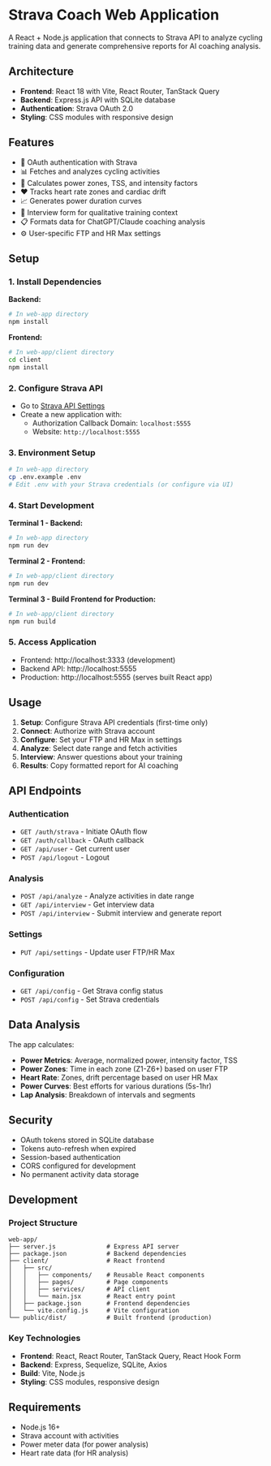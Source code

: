 # Strava Coach Web Application

A React + Node.js application that connects to Strava API to analyze cycling training data and generate comprehensive reports for AI coaching analysis.

## Architecture

- **Frontend**: React 18 with Vite, React Router, TanStack Query
- **Backend**: Express.js API with SQLite database
- **Authentication**: Strava OAuth 2.0
- **Styling**: CSS modules with responsive design

## Features

- 🔐 OAuth authentication with Strava
- 📊 Fetches and analyzes cycling activities
- 💪 Calculates power zones, TSS, and intensity factors
- ❤️ Tracks heart rate zones and cardiac drift
- 📈 Generates power duration curves
- 📝 Interview form for qualitative training context
- 📋 Formats data for ChatGPT/Claude coaching analysis
- ⚙️ User-specific FTP and HR Max settings

## Setup

### 1. Install Dependencies

**Backend:**
```bash
# In web-app directory
npm install
```

**Frontend:**
```bash
# In web-app/client directory
cd client
npm install
```

### 2. Configure Strava API

- Go to [Strava API Settings](https://www.strava.com/settings/api)
- Create a new application with:
  - Authorization Callback Domain: `localhost:5555`
  - Website: `http://localhost:5555`

### 3. Environment Setup

```bash
# In web-app directory
cp .env.example .env
# Edit .env with your Strava credentials (or configure via UI)
```

### 4. Start Development

**Terminal 1 - Backend:**
```bash
# In web-app directory
npm run dev
```

**Terminal 2 - Frontend:**
```bash
# In web-app/client directory
npm run dev
```

**Terminal 3 - Build Frontend for Production:**
```bash
# In web-app/client directory
npm run build
```

### 5. Access Application

- Frontend: http://localhost:3333 (development)
- Backend API: http://localhost:5555
- Production: http://localhost:5555 (serves built React app)

## Usage

1. **Setup**: Configure Strava API credentials (first-time only)
2. **Connect**: Authorize with Strava account
3. **Configure**: Set your FTP and HR Max in settings
4. **Analyze**: Select date range and fetch activities
5. **Interview**: Answer questions about your training
6. **Results**: Copy formatted report for AI coaching

## API Endpoints

### Authentication
- `GET /auth/strava` - Initiate OAuth flow
- `GET /auth/callback` - OAuth callback
- `GET /api/user` - Get current user
- `POST /api/logout` - Logout

### Analysis
- `POST /api/analyze` - Analyze activities in date range
- `GET /api/interview` - Get interview data
- `POST /api/interview` - Submit interview and generate report

### Settings
- `PUT /api/settings` - Update user FTP/HR Max

### Configuration
- `GET /api/config` - Get Strava config status
- `POST /api/config` - Set Strava credentials

## Data Analysis

The app calculates:
- **Power Metrics**: Average, normalized power, intensity factor, TSS
- **Power Zones**: Time in each zone (Z1-Z6+) based on user FTP
- **Heart Rate**: Zones, drift percentage based on user HR Max
- **Power Curves**: Best efforts for various durations (5s-1hr)
- **Lap Analysis**: Breakdown of intervals and segments

## Security

- OAuth tokens stored in SQLite database
- Tokens auto-refresh when expired
- Session-based authentication
- CORS configured for development
- No permanent activity data storage

## Development

### Project Structure
```
web-app/
├── server.js              # Express API server
├── package.json           # Backend dependencies
├── client/                # React frontend
│   ├── src/
│   │   ├── components/    # Reusable React components
│   │   ├── pages/         # Page components
│   │   ├── services/      # API client
│   │   └── main.jsx       # React entry point
│   ├── package.json       # Frontend dependencies
│   └── vite.config.js     # Vite configuration
└── public/dist/           # Built frontend (production)
```

### Key Technologies
- **Frontend**: React, React Router, TanStack Query, React Hook Form
- **Backend**: Express, Sequelize, SQLite, Axios
- **Build**: Vite, Node.js
- **Styling**: CSS modules, responsive design

## Requirements

- Node.js 16+
- Strava account with activities
- Power meter data (for power analysis)
- Heart rate data (for HR analysis)